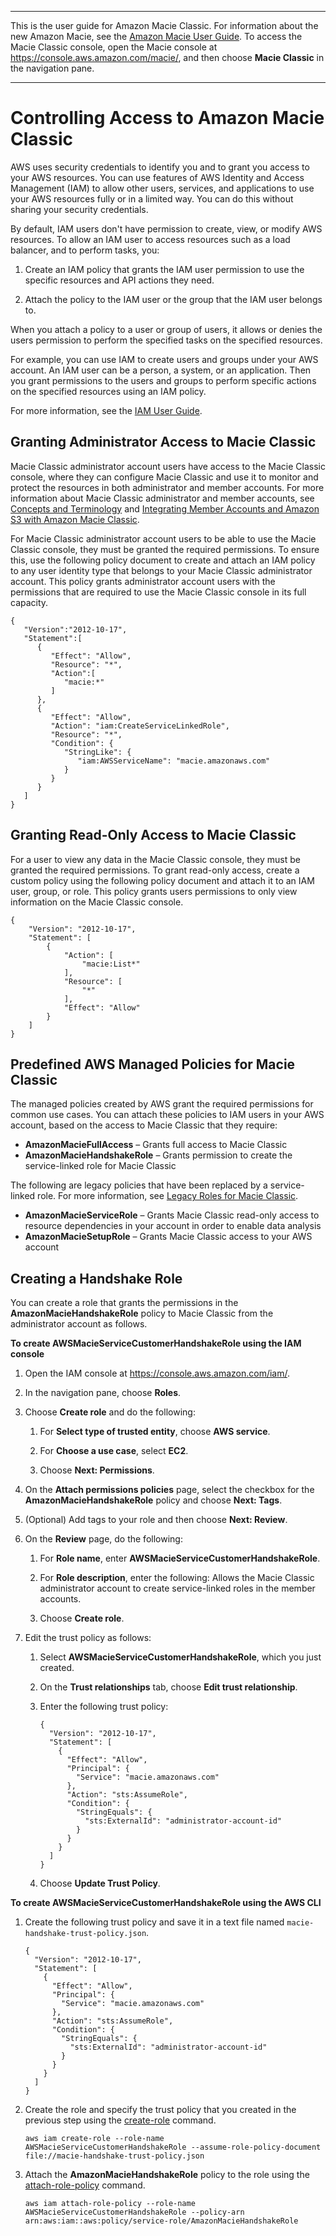 --------

This is the user guide for Amazon Macie Classic\. For information about the new Amazon Macie, see the [Amazon Macie User Guide](https://docs.aws.amazon.com/macie/latest/user/)\. To access the Macie Classic console, open the Macie console at [https://console\.aws\.amazon\.com/macie/](https://console.aws.amazon.com/macie/), and then choose **Macie Classic** in the navigation pane\.

--------

# Controlling Access to Amazon Macie Classic<a name="macie-access-control"></a>

AWS uses security credentials to identify you and to grant you access to your AWS resources\. You can use features of AWS Identity and Access Management \(IAM\) to allow other users, services, and applications to use your AWS resources fully or in a limited way\. You can do this without sharing your security credentials\.

By default, IAM users don't have permission to create, view, or modify AWS resources\. To allow an IAM user to access resources such as a load balancer, and to perform tasks, you:

1. Create an IAM policy that grants the IAM user permission to use the specific resources and API actions they need\.

1. Attach the policy to the IAM user or the group that the IAM user belongs to\.

When you attach a policy to a user or group of users, it allows or denies the users permission to perform the specified tasks on the specified resources\.

For example, you can use IAM to create users and groups under your AWS account\. An IAM user can be a person, a system, or an application\. Then you grant permissions to the users and groups to perform specific actions on the specified resources using an IAM policy\.

For more information, see the [IAM User Guide](https://docs.aws.amazon.com/IAM/latest/UserGuide/)\.

## Granting Administrator Access to Macie Classic<a name="admin-access"></a>

Macie Classic administrator account users have access to the Macie Classic console, where they can configure Macie Classic and use it to monitor and protect the resources in both administrator and member accounts\. For more information about Macie Classic administrator and member accounts, see [Concepts and Terminology](macie-concepts.md) and [Integrating Member Accounts and Amazon S3 with Amazon Macie Classic](macie-integration.md)\. 

For Macie Classic administrator account users to be able to use the Macie Classic console, they must be granted the required permissions\. To ensure this, use the following policy document to create and attach an IAM policy to any user identity type that belongs to your Macie Classic administrator account\. This policy grants administrator account users with the permissions that are required to use the Macie Classic console in its full capacity\.

```
{
   "Version":"2012-10-17",
   "Statement":[
      {
         "Effect": "Allow",
         "Resource": "*",
         "Action":[
            "macie:*"
         ]
      },
      {
         "Effect": "Allow",
         "Action": "iam:CreateServiceLinkedRole",
         "Resource": "*",
         "Condition": {
            "StringLike": {
               "iam:AWSServiceName": "macie.amazonaws.com"
            }
         }
      }
   ]
}
```

## Granting Read\-Only Access to Macie Classic<a name="read-access"></a>

For a user to view any data in the Macie Classic console, they must be granted the required permissions\. To grant read\-only access, create a custom policy using the following policy document and attach it to an IAM user, group, or role\. This policy grants users permissions to only view information on the Macie Classic console\.

```
{
    "Version": "2012-10-17",
    "Statement": [
        {
            "Action": [
                "macie:List*"
            ],
            "Resource": [
                "*"
            ],
            "Effect": "Allow"
        }
    ]
}
```

## Predefined AWS Managed Policies for Macie Classic<a name="managed-policies"></a>

The managed policies created by AWS grant the required permissions for common use cases\. You can attach these policies to IAM users in your AWS account, based on the access to Macie Classic that they require:
+ **AmazonMacieFullAccess** – Grants full access to Macie Classic
+ **AmazonMacieHandshakeRole** – Grants permission to create the service\-linked role for Macie Classic

The following are legacy policies that have been replaced by a service\-linked role\. For more information, see [Legacy Roles for Macie Classic](using-service-linked-roles.md#macie-legacy-roles)\.
+ **AmazonMacieServiceRole** – Grants Macie Classic read\-only access to resource dependencies in your account in order to enable data analysis
+ **AmazonMacieSetupRole** – Grants Macie Classic access to your AWS account

## Creating a Handshake Role<a name="create-handshake-role"></a>

You can create a role that grants the permissions in the **AmazonMacieHandshakeRole** policy to Macie Classic from the administrator account as follows\.<a name="create-iam-role-console"></a>

**To create AWSMacieServiceCustomerHandshakeRole using the IAM console**

1. Open the IAM console at [https://console\.aws\.amazon\.com/iam/](https://console.aws.amazon.com/iam/)\.

1. In the navigation pane, choose **Roles**\.

1. Choose **Create role** and do the following:

   1. For **Select type of trusted entity**, choose **AWS service**\.

   1. For **Choose a use case**, select **EC2**\.

   1. Choose **Next: Permissions**\.

1. On the **Attach permissions policies** page, select the checkbox for the **AmazonMacieHandshakeRole** policy and choose **Next: Tags**\.

1. \(Optional\) Add tags to your role and then choose **Next: Review**\.

1. On the **Review** page, do the following:

   1. For **Role name**, enter **AWSMacieServiceCustomerHandshakeRole**\.

   1. For **Role description**, enter the following: Allows the Macie Classic administrator account to create service\-linked roles in the member accounts\.

   1. Choose **Create role**\.

1. Edit the trust policy as follows:

   1. Select **AWSMacieServiceCustomerHandshakeRole**, which you just created\.

   1. On the **Trust relationships** tab, choose **Edit trust relationship**\.

   1. Enter the following trust policy:

      ```
      {
        "Version": "2012-10-17",
        "Statement": [
          {
            "Effect": "Allow",
            "Principal": { 
              "Service": "macie.amazonaws.com"
            },
            "Action": "sts:AssumeRole",
            "Condition": {
              "StringEquals": {
                "sts:ExternalId": "administrator-account-id"
              }
            }
          }
        ]
      }
      ```

   1. Choose **Update Trust Policy**\.<a name="create-iam-role-cli"></a>

**To create AWSMacieServiceCustomerHandshakeRole using the AWS CLI**

1. Create the following trust policy and save it in a text file named `macie-handshake-trust-policy.json`\.

   ```
   {
     "Version": "2012-10-17",
     "Statement": [
       {
         "Effect": "Allow",
         "Principal": { 
           "Service": "macie.amazonaws.com"
         },
         "Action": "sts:AssumeRole",
         "Condition": {
           "StringEquals": {
             "sts:ExternalId": "administrator-account-id"
           }
         }
       }
     ]
   }
   ```

1. Create the role and specify the trust policy that you created in the previous step using the [create\-role](https://docs.aws.amazon.com/cli/latest/reference/iam/create-role.html) command\.

   ```
   aws iam create-role --role-name AWSMacieServiceCustomerHandshakeRole --assume-role-policy-document file://macie-handshake-trust-policy.json
   ```

1. Attach the **AmazonMacieHandshakeRole** policy to the role using the [attach\-role\-policy](https://docs.aws.amazon.com/cli/latest/reference/iam/attach-role-policy.html) command\.

   ```
   aws iam attach-role-policy --role-name AWSMacieServiceCustomerHandshakeRole --policy-arn arn:aws:iam::aws:policy/service-role/AmazonMacieHandshakeRole
   ```